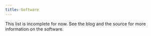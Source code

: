 ```yaml
---
title: Software
---
```


This list is incomplete for now.  See the blog and the source for more information on the software.
